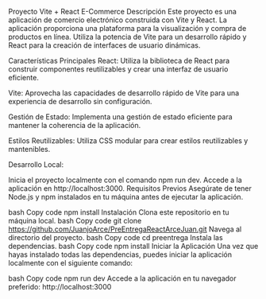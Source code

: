 Proyecto Vite + React E-Commerce
Descripción
Este proyecto es una aplicación de comercio electrónico construida con Vite y React. La aplicación proporciona una plataforma para la visualización y compra de productos en línea. Utiliza la potencia de Vite para un desarrollo rápido y React para la creación de interfaces de usuario dinámicas.

Características Principales
React: Utiliza la biblioteca de React para construir componentes reutilizables y crear una interfaz de usuario eficiente.

Vite: Aprovecha las capacidades de desarrollo rápido de Vite para una experiencia de desarrollo sin configuración.

Gestión de Estado: Implementa una gestión de estado eficiente para mantener la coherencia de la aplicación.

Estilos Reutilizables: Utiliza CSS modular para crear estilos reutilizables y mantenibles.

Desarrollo Local:

Inicia el proyecto localmente con el comando npm run dev.
Accede a la aplicación en http://localhost:3000.
Requisitos Previos
Asegúrate de tener Node.js y npm instalados en tu máquina antes de ejecutar la aplicación.

bash
Copy code
npm install
Instalación
Clona este repositorio en tu máquina local.
bash
Copy code
git clone https://github.com/JuanjoArce/PreEntregaReactArceJuan.git
Navega al directorio del proyecto.
bash
Copy code
cd preentrega
Instala las dependencias.
bash
Copy code
npm install
Iniciar la Aplicación
Una vez que hayas instalado todas las dependencias, puedes iniciar la aplicación localmente con el siguiente comando:

bash
Copy code
npm run dev
Accede a la aplicación en tu navegador preferido: http://localhost:3000
